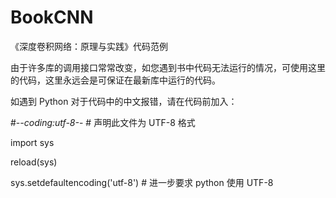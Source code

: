 # BookCNN
《深度卷积网络：原理与实践》代码范例

由于许多库的调用接口常常改变，如您遇到书中代码无法运行的情况，可使用这里的代码，这里永远会是可保证在最新库中运行的代码。

如遇到 Python 对于代码中的中文报错，请在代码前加入：

#-*-coding:utf-8-*- # 声明此文件为 UTF-8 格式

import sys

reload(sys)

sys.setdefaultencoding('utf-8') # 进一步要求 python 使用 UTF-8

